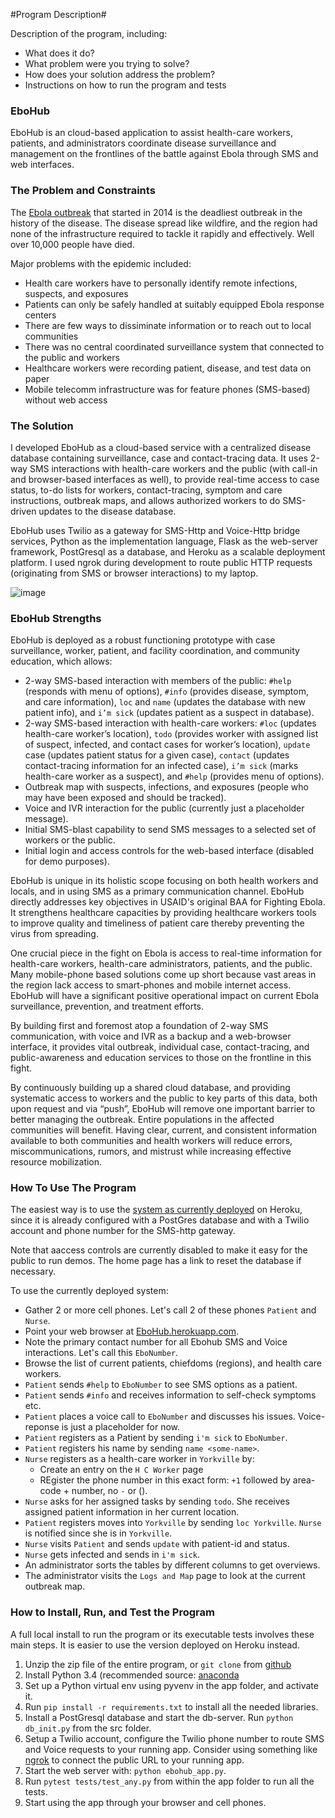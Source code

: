 #Program Description#

Description of the program, including:

  - What does it do?
  - What problem were you trying to solve?
  - How does your solution address the problem?
  - Instructions on how to run the program and tests
  
### EboHub ###

EboHub is an cloud-based application to assist health-care workers, patients, and administrators coordinate disease surveillance and management on the frontlines of the battle against Ebola through SMS and web interfaces.

### The Problem and Constraints ###

The [Ebola outbreak](http://www.bbc.com/news/world-africa-28755033) that started in 2014 is the deadliest outbreak in the history of the disease. The disease spread like wildfire, and the region had none of the infrastructure required to tackle it rapidly and effectively. Well over 10,000 people have died.

Major problems with the epidemic included:

  - Health care workers have to personally identify remote infections, suspects, and exposures
  - Patients can only be safely handled at suitably equipped Ebola response centers
  - There are few ways to dissiminate information or to reach out to local communities
  - There was no central coordinated surveillance system that connected to the public and workers
  - Healthcare workers were recording patient, disease, and test data on paper
  - Mobile telecomm infrastructure was for feature phones (SMS-based) without web access

### The Solution ###

I developed EboHub as a cloud-based service with a centralized disease database containing surveillance, case and contact-tracing data. It uses 2-way SMS interactions with health-care workers and the public (with call-in and browser-based interfaces as well), to provide real-time access to case status, to-do lists for workers, contact-tracing, symptom and care instructions, outbreak maps, and allows authorized workers to do SMS-driven updates to the disease database. 

EboHub uses Twilio as a gateway for SMS-Http and Voice-Http bridge services, Python as the implementation language, Flask as the web-server framework, PostGresql as a database, and Heroku as a scalable deployment platform. I used ngrok during development to route public HTTP requests (originating from SMS or browser interactions) to my laptop.

![image](https://cloud.githubusercontent.com/assets/4351330/11172302/c1d32ae4-8bca-11e5-82be-e8d1f62ebe8b.png)

### EboHub Strengths ###

EboHub is deployed as a robust functioning prototype with case surveillance, worker, patient, and facility coordination, and community education, which allows:

  - 2-way SMS-based interaction with members of the public: `#help` (responds with menu of options), `#info` (provides disease, symptom, and care information), `loc` and `name` (updates the database with new patient info), and `i’m sick` (updates patient as a suspect in database).
  - 2-way SMS-based interaction with health-care workers: `#loc` (updates health-care worker’s location), `todo` (provides worker with assigned list of suspect, infected, and contact cases for worker’s location), `update` case (updates patient status for a given case), `contact` (updates contact-tracing information for an infected case), `i’m sick` (marks health-care worker as a suspect), and `#help` (provides menu of options). 
  - Outbreak map with suspects, infections, and exposures (people who may have been exposed and should be tracked).
  - Voice and IVR interaction for the public (currently just a placeholder message).
  - Initial SMS-blast capability to send SMS messages to a selected set of workers or the public.
  - Initial login and access controls for the web-based interface (disabled for demo purposes).

EboHub is unique in its holistic scope focusing on both health workers and locals, and in using SMS as a primary communication channel. EboHub directly addresses key objectives in USAID's original BAA for Fighting Ebola. It strengthens healthcare capacities by providing healthcare workers tools to improve quality and timeliness of patient care thereby preventing the virus from spreading.

One crucial piece in the fight on Ebola is access to real-time information for health-care workers, health-care administrators, patients, and the public. Many mobile-phone based solutions come up short because vast areas in the region lack access to smart-phones and mobile internet access. EboHub will have a significant positive operational impact on current Ebola surveillance, prevention,  and treatment efforts. 

By building first and foremost atop a foundation of 2-way SMS communication, with voice and IVR as a backup and a web-browser interface, it provides vital outbreak, individual case, contact-tracing, and public-awareness and education services to those on the frontline in this fight. 

By continuously building up a shared cloud database, and providing systematic access to workers and the public to key parts of this data, both upon request and via “push”, EboHub will remove one important barrier to better managing the outbreak. Entire populations in the affected communities will benefit. Having clear, current, and consistent information available to both communities and health workers will reduce errors, miscommunications, rumors, and mistrust while increasing effective resource mobilization.

### How To Use The Program ###

The easiest way is to use the [system as currently deployed](ebohub.herokuapp.com) on Heroku, since it is already configured with a PostGres database and with a Twilio account and phone number for the SMS-http gateway. 

Note that aaccess controls are currently disabled to make it easy for the public to run demos. The home page has a link to reset the database if necessary.

To use the currently deployed system:

  - Gather 2 or more cell phones. Let's call 2 of these phones `Patient` and `Nurse`.
  - Point your web browser at [EboHub.herokuapp.com](http://ebohub.herokuapp.com).
  - Note the primary contact number for all Ebohub SMS and Voice interactions. Let's call this `EboNumber`.
  - Browse the list of current patients, chiefdoms (regions), and health care workers.
  - `Patient` sends `#help` to `EboNumber` to see SMS options as a patient.
  - `Patient` sends `#info` and receives information to self-check symptoms etc.
  - `Patient` places a voice call to `EboNumber` and discusses his issues. Voice-reponse is just a placeholder for now.
  - `Patient` registers as a Patient by sending `i'm sick` to `EboNumber`.
  - `Patient` registers his name by sending `name <some-name>`.
  - `Nurse` registers as a health-care worker in `Yorkville` by:
    - Create an entry on the `H C Worker` page
    - REgister the phone number in this exact form: `+1` followed by area-code + number, no `-` or ().
  - `Nurse` asks for her assigned tasks by sending `todo`. She receives assigned patient information in her current location.
  - `Patient` registers moves into `Yorkville` by sending `loc Yorkville`. `Nurse` is notified since she is in `Yorkville`.
  - `Nurse` visits `Patient` and sends `update` with patient-id and status.
  - `Nurse` gets infected and sends in `i'm sick`.
  - An administrator sorts the tables by different columns to get overviews.
  - The administrator visits the `Logs and Map` page to look at the current outbreak map.
  
### How to Install, Run, and Test the Program ###

A full local install to run the program or its executable tests involves these main steps. It is easier to use the version deployed on Heroku instead.

1. Unzip the zip file of the entire program, or `git clone` from [github](https://github.com/kdz/ebohub)
2. Install Python 3.4 (recommended source: [anaconda](https://www.continuum.io/downloads)
3. Set up a Python virtual env using pyvenv in the app folder, and activate it.
4. Run `pip install -r requirements.txt` to install all the needed libraries.
5. Install a PostGresql database and start the db-server. Run `python db_init.py` from the src folder.
6. Setup a Twilio account, configure the Twilio phone number to route SMS and Voice requests to your running app. Consider using something like [ngrok](https://ngrok.com/) to connect the public URL to your running app.
8. Start the web server with: `python ebohub_app.py`.
7. Run `pytest tests/test_any.py` from within the app folder to run all the tests.
9. Start using the app through your browser and cell phones.
